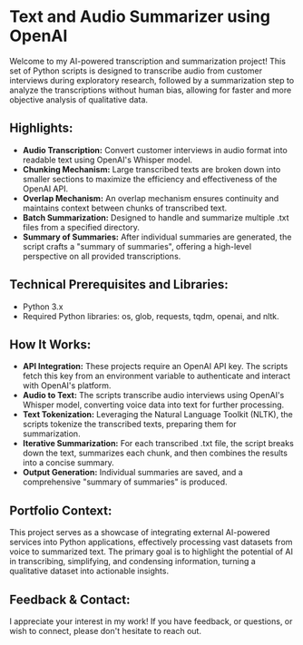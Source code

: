 # Text and Audio Summarizer using OpenAI
Welcome to my AI-powered transcription and summarization project! This set of Python scripts is designed to transcribe audio from customer interviews during exploratory research, followed by a summarization step to analyze the transcriptions without human bias, allowing for faster and more objective analysis of qualitative data.

## Highlights:
- **Audio Transcription:** Convert customer interviews in audio format into readable text using OpenAI's Whisper model.
- **Chunking Mechanism:** Large transcribed texts are broken down into smaller sections to maximize the efficiency and effectiveness of the OpenAI API.
- **Overlap Mechanism:** An overlap mechanism ensures continuity and maintains context between chunks of transcribed text.
- **Batch Summarization:** Designed to handle and summarize multiple .txt files from a specified directory.
- **Summary of Summaries:** After individual summaries are generated, the script crafts a "summary of summaries", offering a high-level perspective on all provided transcriptions.

## Technical Prerequisites and Libraries:
- Python 3.x
- Required Python libraries: os, glob, requests, tqdm, openai, and nltk.

## How It Works:
- **API Integration:** These projects require an OpenAI API key. The scripts fetch this key from an environment variable to authenticate and interact with OpenAI's platform.
- **Audio to Text:** The scripts transcribe audio interviews using OpenAI's Whisper model, converting voice data into text for further processing.
- **Text Tokenization:** Leveraging the Natural Language Toolkit (NLTK), the scripts tokenize the transcribed texts, preparing them for summarization.
- **Iterative Summarization:** For each transcribed .txt file, the script breaks down the text, summarizes each chunk, and then combines the results into a concise summary.
- **Output Generation:** Individual summaries are saved, and a comprehensive "summary of summaries" is produced.

## Portfolio Context:
This project serves as a showcase of integrating external AI-powered services into Python applications, effectively processing vast datasets from voice to summarized text. The primary goal is to highlight the potential of AI in transcribing, simplifying, and condensing information, turning a qualitative dataset into actionable insights.

## Feedback & Contact:
I appreciate your interest in my work! If you have feedback, or questions, or wish to connect, please don't hesitate to reach out.
